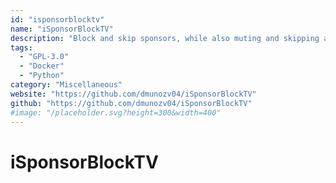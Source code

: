 ```yaml
---
id: "isponsorblocktv"
name: "iSponsorBlockTV"
description: "Block and skip sponsors, while also muting and skipping ads on YouTube."
tags:
  - "GPL-3.0"
  - "Docker"
  - "Python"
category: "Miscellaneous"
website: "https://github.com/dmunozv04/iSponsorBlockTV"
github: "https://github.com/dmunozv04/iSponsorBlockTV"
#image: "/placeholder.svg?height=300&width=400"
---
```


# iSponsorBlockTV
